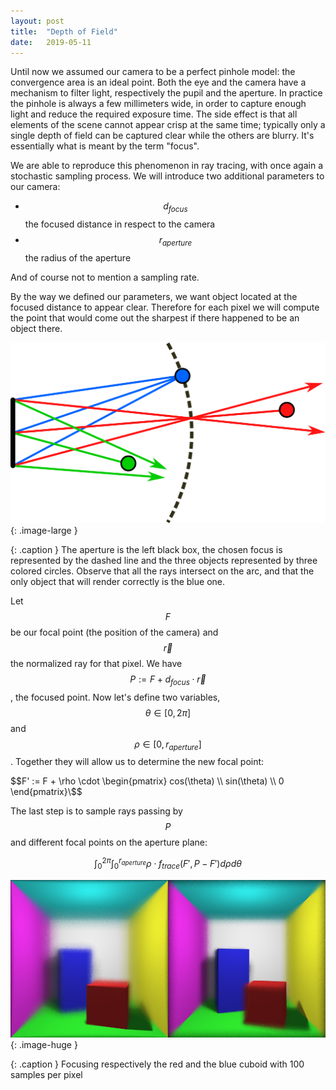 ```yaml
---
layout: post
title:  "Depth of Field"
date:   2019-05-11
---
```


Until now we assumed our camera to be a perfect pinhole model: the convergence area is an ideal point.
Both the eye and the camera have a mechanism to filter light, respectively the pupil and the aperture.
In practice the pinhole is always a few millimeters wide, in order to capture enough light and reduce the required exposure time.
The side effect is that all elements of the scene cannot appear crisp at the same time; typically only a single depth of field can be captured clear while the others are blurry.
It's essentially what is meant by the term "focus".

We are able to reproduce this phenomenon in ray tracing, with once again a stochastic sampling process.
We will introduce two additional parameters to our camera:

- $$d_{focus}$$ the focused distance in respect to the camera
- $$r_{aperture}$$ the radius of the aperture

And of course not to mention a sampling rate.

By the way we defined our parameters, we want object located at the focused distance to appear clear.
Therefore for each pixel we will compute the point that would come out the sharpest if there happened to be an object there. 

![](/img/field_of_view_rays.svg){: .image-large }

{: .caption }
The aperture is the left black box, the chosen focus is represented by the dashed line and the three objects represented by three colored circles.
Observe that all the rays intersect on the arc, and that the only object that will render correctly is the blue one.

Let $$F$$ be our focal point (the position of the camera) and $$\vec{r}$$ the normalized ray for that pixel.
We have $$P := F + d_{focus} \cdot \vec{r}$$, the focused point.
Now let's define two variables, $$\theta \in [0, 2 \pi]$$ and $$\rho \in [0, r_{aperture}]$$.
Together they will allow us to determine the new focal point:

$$F' := F + \rho \cdot \begin{pmatrix} cos(\theta) \\ sin(\theta) \\ 0 \end{pmatrix}\$$

The last step is to sample rays passing by $$P$$ and different focal points on the aperture plane:

$$\int_{0}^{2 \pi} \int_{0}^{r_{aperture}} \rho \cdot f_{trace}(F', P - F') d \rho d \theta$$

![](/img/depth_field_red_blue.bmp){: .image-huge }

{: .caption }
Focusing respectively the red and the blue cuboid with 100 samples per pixel
